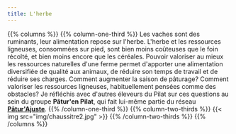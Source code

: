 ```yaml
---
title: L'herbe
---
```


{{% columns %}}
{{% column-one-third %}}
Les vaches sont des ruminants, leur alimentation repose sur l'herbe. L'herbe et
les ressources ligneuses, consommées sur pied, sont bien moins coûteuses que le
foin récolté, et bien moins encore que les céréales. Pouvoir valoriser au mieux
les ressources naturelles d'une ferme permet d'apporter une alimentation
diversifiée de qualité aux animaux, de réduire son temps de travail et de
réduire ses charges. Comment augmenter la saison de pâturage? Comment valoriser
les ressources ligneuses, habituellement pensées comme des obstacles? Je
réfléchis avec d'autres éleveurs du Pilat sur ces questions au sein du groupe
**Pâtur'en Pilat**, qui fait lui-même partie du réseau
**[Pâtur'Ajuste](http://www.paturajuste.fr/)**.
{{% /column-one-third %}}
{{% column-two-thirds %}}
{{< img src="img/chaussitre2.jpg" >}}
{{% /column-two-thirds %}}
{{% /columns %}}
